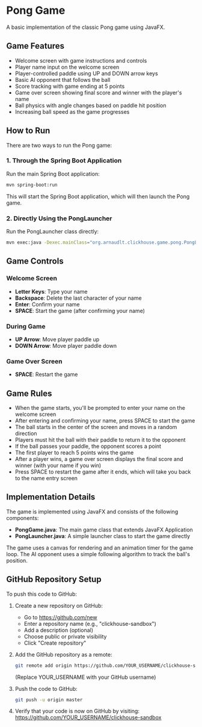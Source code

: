 # Pong Game

A basic implementation of the classic Pong game using JavaFX.

## Game Features

- Welcome screen with game instructions and controls
- Player name input on the welcome screen
- Player-controlled paddle using UP and DOWN arrow keys
- Basic AI opponent that follows the ball
- Score tracking with game ending at 5 points
- Game over screen showing final score and winner with the player's name
- Ball physics with angle changes based on paddle hit position
- Increasing ball speed as the game progresses

## How to Run

There are two ways to run the Pong game:

### 1. Through the Spring Boot Application

Run the main Spring Boot application:

```bash
mvn spring-boot:run
```

This will start the Spring Boot application, which will then launch the Pong game.

### 2. Directly Using the PongLauncher

Run the PongLauncher class directly:

```bash
mvn exec:java -Dexec.mainClass="org.arnaudlt.clickhouse.game.pong.PongLauncher"
```

## Game Controls

### Welcome Screen
- **Letter Keys**: Type your name
- **Backspace**: Delete the last character of your name
- **Enter**: Confirm your name
- **SPACE**: Start the game (after confirming your name)

### During Game
- **UP Arrow**: Move player paddle up
- **DOWN Arrow**: Move player paddle down

### Game Over Screen
- **SPACE**: Restart the game

## Game Rules

- When the game starts, you'll be prompted to enter your name on the welcome screen
- After entering and confirming your name, press SPACE to start the game
- The ball starts in the center of the screen and moves in a random direction
- Players must hit the ball with their paddle to return it to the opponent
- If the ball passes your paddle, the opponent scores a point
- The first player to reach 5 points wins the game
- After a player wins, a game over screen displays the final score and winner (with your name if you win)
- Press SPACE to restart the game after it ends, which will take you back to the name entry screen

## Implementation Details

The game is implemented using JavaFX and consists of the following components:

- **PongGame.java**: The main game class that extends JavaFX Application
- **PongLauncher.java**: A simple launcher class to start the game directly

The game uses a canvas for rendering and an animation timer for the game loop. The AI opponent uses a simple following algorithm to track the ball's position.

## GitHub Repository Setup

To push this code to GitHub:

1. Create a new repository on GitHub:
   - Go to https://github.com/new
   - Enter a repository name (e.g., "clickhouse-sandbox")
   - Add a description (optional)
   - Choose public or private visibility
   - Click "Create repository"

2. Add the GitHub repository as a remote:
   ```bash
   git remote add origin https://github.com/YOUR_USERNAME/clickhouse-sandbox.git
   ```
   (Replace YOUR_USERNAME with your GitHub username)

3. Push the code to GitHub:
   ```bash
   git push -u origin master
   ```

4. Verify that your code is now on GitHub by visiting:
   https://github.com/YOUR_USERNAME/clickhouse-sandbox

